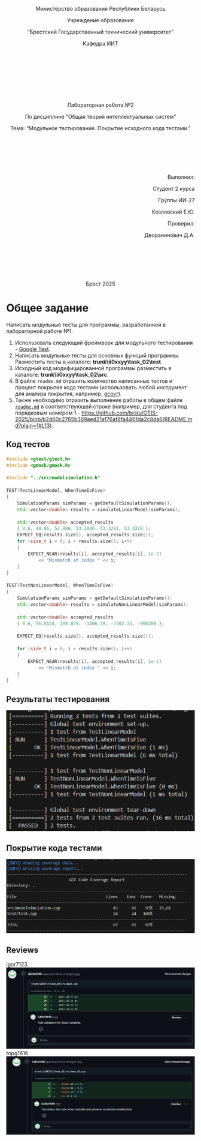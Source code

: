<p align="center">Министерство образования Республики Беларусь</p>
<p align="center">Учреждение образования</p>
<p align="center">“Брестский Государственный технический университет”</p>
<p align="center">Кафедра ИИТ</p>
<br><br><br><br><br><br><br>
<p align="center">Лабораторная работа №2</p>
<p align="center">По дисциплине “Общая теория интеллектуальных систем”</p>
<p align="center">Тема: “Модульное тестирование. Покрытие исходного кода тестами.”</p>
<br><br><br><br><br>
<p align="right">Выполнил:</p>
<p align="right">Студент 2 курса</p>
<p align="right">Группы ИИ-27</p>
<p align="right">Козловский Е.Ю.</p>
<p align="right">Проверил:</p>
<p align="right">Дворанинович Д.А.</p>
<br><br><br><br><br>
<p align="center">Брест 2025</p>


# Общее задание #
Написать модульные тесты для программы, разработанной в лабораторной работе №1.

1. Использовать следующий фреймворк для модульного тестирования - [Google Test](https://google.github.io/googletest/).
2. Написать модульные тесты для основных функций программы. Разместить тесты в каталоге: **trunk\ii0xxyy\task_02\test**.
3. Исходный код модифицированной программы разместить в каталоге: **trunk\ii0xxyy\task_02\src**.
4. В файле `readme.md` отразить количество написанных тестов и процент покрытия кода тестами (использовать любой инструмент для анализа покрытия, например, [gcovr](https://gcovr.com/en/stable/)).
5. Также необходимо отразить выполнение работы в общем файле [`readme.md`](https://github.com/brstu/OTIS-2025/blob/main/README.md) в соответствующей строке (например, для студента под порядковым номером 1 - https://github.com/brstu/OTIS-2025/blob/b2d60c2765b369aed21af76af8fa4461da2c8da6/README.md?plain=1#L13).


## Код тестов
```C++
#include <gtest/gtest.h>
#include <gmock/gmock.h>

#include "../src/modelsimulation.h"

TEST(TestLinearModel, WhenTimeIsFive)
{   
    SimulationParams simParams = getDefaultSimulationParams();
    std::vector<double> results = simulateLinearModel(simParams);

    std::vector<double> accepted_results
    { 0.6, 48.06, 52.806, 53.2806, 53.3281, 53.3328 };
    EXPECT_EQ(results.size(), accepted_results.size());
    for (size_t i = 0; i < results.size(); i++)
    {
        EXPECT_NEAR(results[i], accepted_results[i], 1e-2)
            << "Mismatch at index " << i;
    }
}

TEST(TestNonLinearModel, WhenTimeIsFive)
{   
    SimulationParams simParams = getDefaultSimulationParams();
    std::vector<double> results = simulateNonLinearModel(simParams);

    std::vector<double> accepted_results
    { 0.6, 56.0124, 109.079, -1406.39, -7302.33, -996209 };

    EXPECT_EQ(results.size(), accepted_results.size());
    
    for (size_t i = 0; i < results.size(); i++) 
    {
        EXPECT_NEAR(results[i], accepted_results[i], 1e-2)
            << "Mismatch at index " << i;
    }
}
```

## Результаты тестирования
![GoogleTest Output](img/gtest.png)

## Покрытие кода тестами
!['gcovr' Output](img/gcovr.png)

## Reviews
igor7123
![Review igor7123](img/igor7123.png)
topg1616
![Review topg1616](img/topg1616.png)